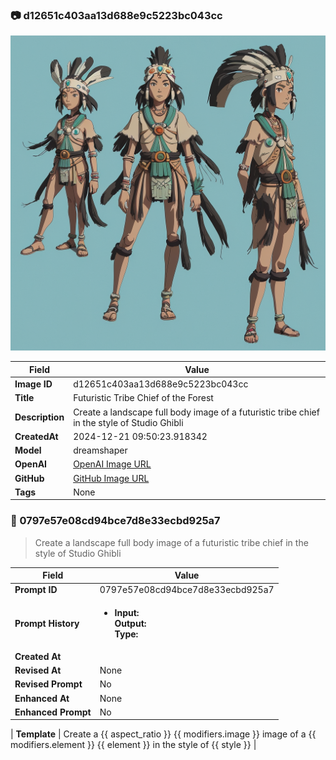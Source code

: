 

### 📷 d12651c403aa13d688e9c5223bc043cc 


![data.id](./d12651c403aa13d688e9c5223bc043cc.jpg)


| Field          | Value                                                                                                                     |
|----------------|---------------------------------------------------------------------------------------------------------------------------|
| **Image ID**             | d12651c403aa13d688e9c5223bc043cc                                                                                                             |
| **Title**           | Futuristic Tribe Chief of the Forest                                                                                                       |
| **Description**           | Create a landscape full body image of a futuristic tribe chief in the style of Studio Ghibli                                                                                                       |
| **CreatedAt**        | 2024-12-21 09:50:23.918342                                                                                                        |
| **Model**        | dreamshaper                                                                                                        |
| **OpenAI**         | [OpenAI Image URL](http://192.168.1.85:8081/generated-images/b64911710287.png)                                                                                |
| **GitHub**         | [GitHub Image URL](https://raw.githubusercontent.com/Caneta-Silva/GODZ/refs/heads/main/images/d12651c403aa13d688e9c5223bc043cc/d12651c403aa13d688e9c5223bc043cc.jpg)                                                                                |
| **Tags**       | None                                                                                                                   |

### 📜 0797e57e08cd94bce7d8e33ecbd925a7

> Create a landscape full body image of a futuristic tribe chief in the style of Studio Ghibli

| Field          | Value                                                                                                                                                                      |
|----------------|----------------------------------------------------------------------------------------------------------------------------------------------------------------------------|
| **Prompt ID**  | 0797e57e08cd94bce7d8e33ecbd925a7                                                                                                                                                            |
| **Prompt History** | <ul><li>**Input:**  <br> **Output:**  <br> **Type:** </li></ul> |
| **Created At** |                                                                                                                                                    |
| **Revised At** | None                                                                                                                                                   |
| **Revised Prompt** | No                                                                                                                                                                      |
| **Enhanced At** | None                                                                                                                                                  |
| **Enhanced Prompt** | No                                                                                                                                                                    |

| **Template**   | Create a {{ aspect_ratio }} {{ modifiers.image }} image of a {{ modifiers.element }} {{ element }} in the style of {{ style }}                                                                                                                                           |


